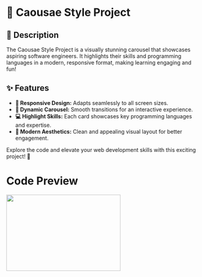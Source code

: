 # 🌟 Caousae Style Project

## 📝 Description
The Caousae Style Project is a visually stunning carousel that showcases aspiring software engineers. It highlights their skills and programming languages in a modern, responsive format, making learning engaging and fun!

## ✨ Features
- **📱 Responsive Design:** Adapts seamlessly to all screen sizes.
- **🎡 Dynamic Carousel:** Smooth transitions for an interactive experience.
- **💻 Highlight Skills:** Each card showcases key programming languages and expertise.
- **🎨 Modern Aesthetics:** Clean and appealing visual layout for better engagement.


Explore the code and elevate your web development skills with this exciting project! 🚀

# Code Preview  

<img src="" width="300" height="200" />
